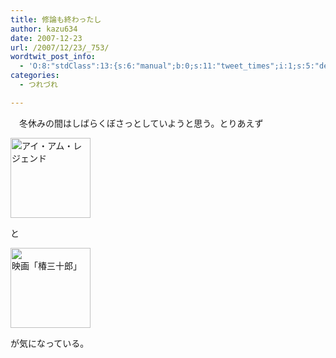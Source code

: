 ```yaml
---
title: 修論も終わったし
author: kazu634
date: 2007-12-23
url: /2007/12/23/_753/
wordtwit_post_info:
  - 'O:8:"stdClass":13:{s:6:"manual";b:0;s:11:"tweet_times";i:1;s:5:"delay";i:0;s:7:"enabled";i:1;s:10:"separation";s:2:"60";s:7:"version";s:3:"3.7";s:14:"tweet_template";b:0;s:6:"status";i:2;s:6:"result";a:0:{}s:13:"tweet_counter";i:2;s:13:"tweet_log_ids";a:1:{i:0;i:3507;}s:9:"hash_tags";a:0:{}s:8:"accounts";a:1:{i:0;s:7:"kazu634";}}'
categories:
  - つれづれ

---
```

<div class="section">
<p>
    　冬休みの間はしばらくぼさっとしていようと思う。とりあえず
</p>
  
<p>
<center>
</center>
</p>
  
<p>
<a href="http://wwws.warnerbros.co.jp/iamlegend/" onclick="__gaTracker('send', 'event', 'outbound-article', 'http://wwws.warnerbros.co.jp/iamlegend/', '');"><img width="128" alt="アイ・アム・レジェンド" src="http://img.simpleapi.net/small/http://wwws.warnerbros.co.jp/iamlegend/" style="border-style:none" height="128" /></a>
</p></p> 
  
<p>
    と
</p>
  
<p>
<center>
</center>
</p>
  
<p>
<a href="http://www.tsubaki-sanjuro.jp/index.html" onclick="__gaTracker('send', 'event', 'outbound-article', 'http://www.tsubaki-sanjuro.jp/index.html', '');"><img width="128" alt="映画「椿三十郎」" src="http://img.simpleapi.net/small/http://www.tsubaki-sanjuro.jp/index.html" style="border-style:none" height="128" /></a>
</p></p> 
  
<p>
    が気になっている。
</p>
</div>